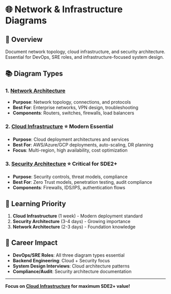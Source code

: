 # 🌐 Network & Infrastructure Diagrams

## 🎯 **Overview**

Document network topology, cloud infrastructure, and security architecture. Essential for DevOps, SRE roles, and infrastructure-focused system design.

## 📚 **Diagram Types**

### **1. [Network Architecture](./01-network-topology.md)**

- **Purpose**: Network topology, connections, and protocols
- **Best For**: Enterprise networks, VPN design, troubleshooting
- **Components**: Routers, switches, firewalls, load balancers

### **2. [Cloud Infrastructure](./02-cloud-architecture.md)** ⭐ **Modern Essential**

- **Purpose**: Cloud deployment architectures and services
- **Best For**: AWS/Azure/GCP deployments, auto-scaling, DR planning
- **Focus**: Multi-region, high availability, cost optimization

### **3. [Security Architecture](./03-security-diagrams.md)** ⭐ **Critical for SDE2+**

- **Purpose**: Security controls, threat models, compliance
- **Best For**: Zero Trust models, penetration testing, audit compliance
- **Components**: Firewalls, IDS/IPS, authentication flows

## 🚀 **Learning Priority**

1. **Cloud Infrastructure** (1 week) - Modern deployment standard
2. **Security Architecture** (3-4 days) - Growing importance
3. **Network Architecture** (2-3 days) - Foundation knowledge

## 💼 **Career Impact**

- **DevOps/SRE Roles**: All three diagram types essential
- **Backend Engineering**: Cloud + Security focus
- **System Design Interviews**: Cloud architecture patterns
- **Compliance/Audit**: Security architecture documentation

---

**Focus on [Cloud Infrastructure](./02-cloud-architecture.md) for maximum SDE2+ value!**

